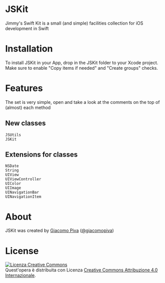 JSKit
=====
Jimmy's Swift Kit is a small (and simple) facilities collection for iOS development in Swift

Installation
==========
To install JSKit in your App, drop in the JSKit folder to your Xcode project. 
Make sure to enable "Copy items if needed" and "Create groups" checks.

Features
=======
The set is very simple, open and take a look at the comments on the top of (almost) each method

New classes
-----------

    JSUtils
    JSKit

Extensions for classes
----------

    NSDate 
    String
    UIView
    UIViewController
    UIColor
    UIImage
    UINavigationBar
    UINavigationItem

About
=====
JSKit was created by <a href="http://www.giacomopiva.com">Giacomo Piva</a> (<a href="https://twitter.com/giacomopiva">@giacomopiva</a>)

License
======
<a rel="license" href="http://creativecommons.org/licenses/by/4.0/"><img alt="Licenza Creative Commons" style="border-width:0" src="https://i.creativecommons.org/l/by/4.0/88x31.png" /></a><br />Quest'opera è distribuita con Licenza <a rel="license" href="http://creativecommons.org/licenses/by/4.0/">Creative Commons Attribuzione 4.0 Internazionale</a>.
